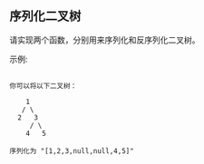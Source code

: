 ## 序列化二叉树
请实现两个函数，分别用来序列化和反序列化二叉树。

示例: 

```text

你可以将以下二叉树：

    1
   / \
  2   3
     / \
    4   5

序列化为 "[1,2,3,null,null,4,5]"
```